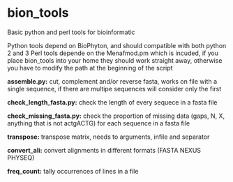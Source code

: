 # bion_tools
Basic python and perl tools for bioinformatic 

Python tools depend on BioPhyton, and should compatible with both python 2 and 3
Perl tools depende on the Menafmod.pm which is incuded, if you place bion_tools into your home they should work straight away, otherwise you have to modify the path at the beginning of the script

**assemble.py:** cut, complement and/or reverse fasta, works on file with a single sequence, if there are multipe sequences will consider only the first

**check_length_fasta.py:** check the length of every sequece in a fasta file

**check_missing_fasta.py:** check the proportion of missing data (gaps, N, X, anything that is not actgACTG) for each sequence in a fasta file

**transpose:** transpose matrix, needs to arguments, infile and separator

**convert_ali:** convert alignments in different formats (FASTA NEXUS PHYSEQ)

**freq_count:** tally occurrences of lines in a file


